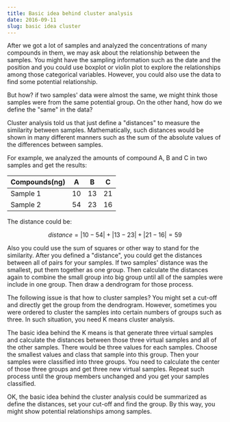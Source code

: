 ```yaml
---
title: Basic idea behind cluster analysis
date: 2016-09-11
slug: basic idea cluster
---
```


After we got a lot of samples and analyzed the concentrations of many compounds in them, we may ask about the relationship between the samples. You might have the sampling information such as the date and the position and you could use boxplot or violin plot to explore the relationships among those categorical variables. However, you could also use the data to find some potential relationship.

But how? if two samples' data were almost the same, we might think those samples were from the same potential group. On the other hand, how do we define the "same" in the data?

Cluster analysis told us that just define a "distances" to measure the similarity between samples. Mathematically, such distances would be shown in many different manners such as the sum of the absolute values of the differences between samples. 

For example, we analyzed the amounts of compound A, B and C in two samples and get the results:

| Compounds(ng) | A | B | C |
| ------------- |---|---|---|
| Sample 1      | 10| 13| 21|
| Sample 2      | 54| 23| 16|

The distance could be:

$$
distance = |10-54|+|13-23|+|21-16| = 59
$$

Also you could use the sum of squares or other way to stand for the similarity. After you defined a "distance", you could get the distances between all of pairs for your samples. If two samples' distance was the smallest, put them together as one group. Then calculate the distances again to combine the small group into big group until all of the samples were include in one group. Then draw a dendrogram for those process.

The following issue is that how to cluster samples? You might set a cut-off and directly get the group from the dendrogram. However, sometimes you were ordered to cluster the samples into certain numbers of groups such as three. In such situation, you need K means cluster analysis.

The basic idea behind the K means is that generate three virtual samples and calculate the distances between those three virtual samples and all of the other samples. There would be three values for each samples. Choose the smallest values and class that sample into this group. Then your samples were classified into three groups. You need to calculate the center of those three groups and get three new virtual samples. Repeat such process until the group members unchanged and you get your samples classified.

OK, the basic idea behind the cluster analysis could be summarized as define the distances, set your cut-off and find the group. By this way, you might show potential relationships among samples.